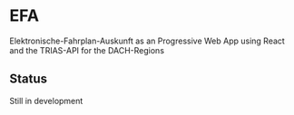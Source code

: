 # EFA
Elektronische-Fahrplan-Auskunft as an Progressive Web App using React and the TRIAS-API for the DACH-Regions


## Status
Still in development

